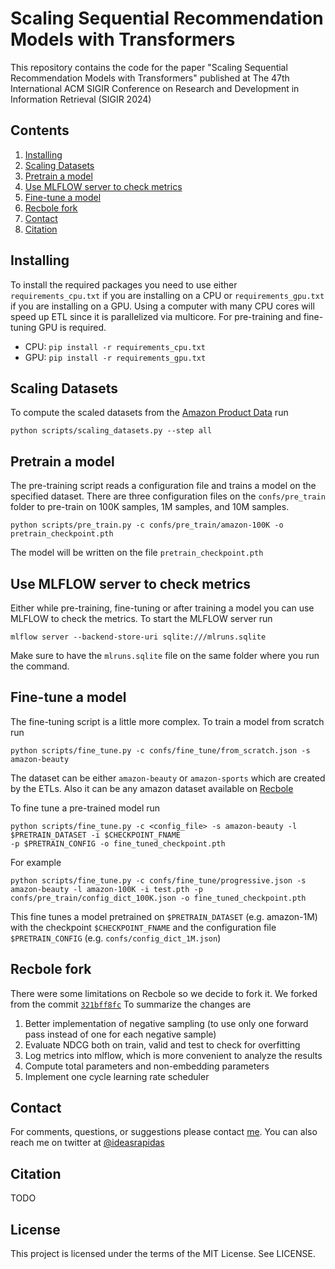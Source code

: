 # Scaling Sequential Recommendation Models with Transformers

This repository contains the code for the paper "Scaling Sequential Recommendation Models with Transformers" 
published at The 47th International ACM SIGIR Conference on Research and Development in Information Retrieval 
(SIGIR 2024)


## Contents

1. [Installing](#installing)
2. [Scaling Datasets](#scaling-datasets)
3. [Pretrain a model](#pretrain-a-model)
4. [Use MLFLOW server to check metrics](#use-mlflow-server-to-check-metrics) 
5. [Fine-tune a model](#fine-tune-a-model)
6. [Recbole fork](#recbole-fork)
7. [Contact](#contact)
8. [Citation](#citation)

## Installing

To install the required packages you need to use either `requirements_cpu.txt` if you are installing on a CPU 
or `requirements_gpu.txt` if you are installing on a GPU. Using a computer with many CPU cores will speed up
ETL since it is parallelized via multicore. For pre-training and fine-tuning GPU is required.

- CPU: `pip install -r requirements_cpu.txt`
- GPU: `pip install -r requirements_gpu.txt`

## Scaling Datasets

To compute the scaled datasets from the [Amazon Product Data](https://cseweb.ucsd.edu/~jmcauley/datasets/amazon_v2/) run

```commandline
python scripts/scaling_datasets.py --step all
```

## Pretrain a model

The pre-training script reads a configuration file and trains a model on the specified dataset. 
There are three configuration files on the `confs/pre_train` folder to pre-train on 100K samples, 1M samples, and 10M samples.

```commandline
python scripts/pre_train.py -c confs/pre_train/amazon-100K -o pretrain_checkpoint.pth
```

The model will be written on the file `pretrain_checkpoint.pth`

## Use MLFLOW server to check metrics 

Either while pre-training, fine-tuning or after training a model you can use MLFLOW to check the metrics.
To start the MLFLOW server run

```commandline
mlflow server --backend-store-uri sqlite:///mlruns.sqlite
```

Make sure to have the `mlruns.sqlite` file on the same folder where you run the command.

## Fine-tune a model

The fine-tuning script is a little more complex. To train a model from scratch run 

```commandline
python scripts/fine_tune.py -c confs/fine_tune/from_scratch.json -s amazon-beauty
```

The dataset can be either `amazon-beauty` or `amazon-sports` which are created by the ETLs. 
Also it can be any amazon dataset available on [Recbole](https://recbole.io/)

To fine tune a pre-trained model run

```commandline
python scripts/fine_tune.py -c <config_file> -s amazon-beauty -l $PRETRAIN_DATASET -i $CHECKPOINT_FNAME 
-p $PRETRAIN_CONFIG -o fine_tuned_checkpoint.pth
```

For example
```commandline
python scripts/fine_tune.py -c confs/fine_tune/progressive.json -s amazon-beauty -l amazon-100K -i test.pth -p confs/pre_train/config_dict_100K.json -o fine_tuned_checkpoint.pth
```
This fine tunes a model pretrained on `$PRETRAIN_DATASET` (e.g. amazon-1M) with the checkpoint `$CHECKPOINT_FNAME` 
and the configuration file `$PRETRAIN_CONFIG` (e.g. `confs/config_dict_1M.json`)

## Recbole fork
There were some limitations on Recbole so we decide to fork it. We forked from the commit [`321bff8fc`](https://github.com/RUCAIBox/RecBole/commit/321bff8fc169415c908cd3e722d681b89bee5187) 
To summarize the changes are

1. Better implementation of negative sampling (to use only one forward pass instead of one for each negative sample)
2. Evaluate NDCG both on train, valid and test to check for overfitting
3. Log metrics into mlflow, which is more convenient to analyze the results
4. Compute total parameters and non-embedding parameters
5. Implement one cycle learning rate scheduler

## Contact

For comments, questions, or suggestions please contact [me](mailto:pablo.rzivic@mercadolibre.com). You can also reach me
on twitter at [@ideasrapidas](https://twitter.com/ideasrapidas)

## Citation
TODO

## License
This project is licensed under the terms of the MIT License. See LICENSE.

